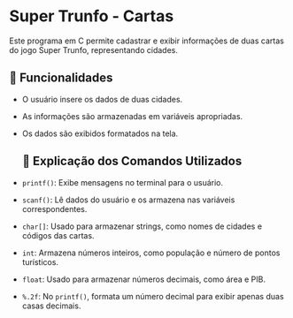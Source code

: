 # Super Trunfo - Cartas

Este programa em C permite cadastrar e exibir informações de duas cartas do jogo Super Trunfo, representando cidades.

## 📌 Funcionalidades
- O usuário insere os dados de duas cidades.
- As informações são armazenadas em variáveis apropriadas.
- Os dados são exibidos formatados na tela.

  ## 📖 Explicação dos Comandos Utilizados

- `printf()`: Exibe mensagens no terminal para o usuário.
- `scanf()`: Lê dados do usuário e os armazena nas variáveis correspondentes.
- `char[]`: Usado para armazenar strings, como nomes de cidades e códigos das cartas.
- `int`: Armazena números inteiros, como população e número de pontos turísticos.
- `float`: Usado para armazenar números decimais, como área e PIB.
- `%.2f`: No `printf()`, formata um número decimal para exibir apenas duas casas decimais.
